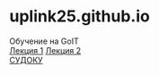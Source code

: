 # uplink25.github.io
Обучение на GoIT<br/>
<a href="uplink25.github.io/lesson1/4.html">Лекция 1</a>
<a href="uplink25.github.io/lesson2/lesson2.html">Лекция 2</a>
<br/>
<a href="uplink25.github.io/sudoku/sudoku.html">СУДОКУ</a>
